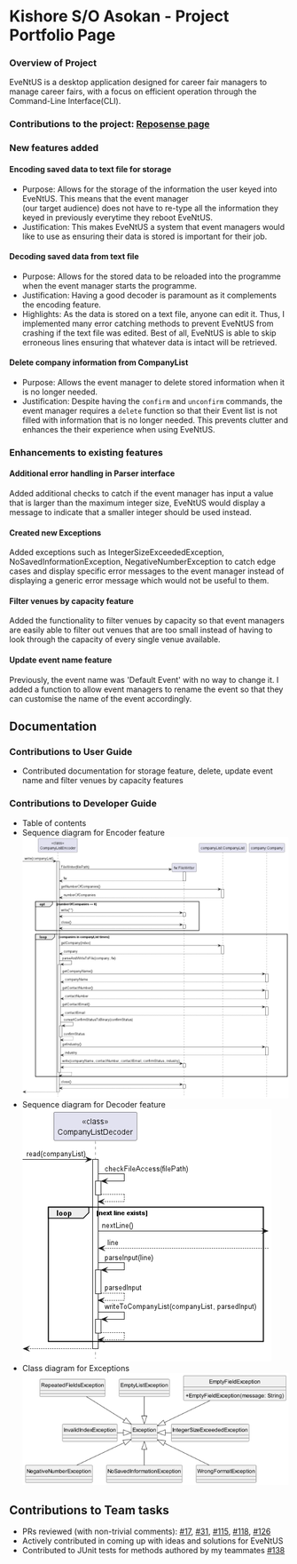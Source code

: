 # Kishore S/O Asokan - Project Portfolio Page

### Overview of Project
EveNtUS is a desktop application designed for career fair managers to manage career fairs, with a focus on efficient
operation through the Command-Line Interface(CLI).

### Contributions to the project: [Reposense page](https://nus-cs2113-ay2223s2.github.io/tp-dashboard/?search=kishore-a00&breakdown=true&sort=groupTitle%20dsc&sortWithin=title&since=2023-02-17&timeframe=commit&mergegroup=&groupSelect=groupByRepos&checkedFileTypes=docs~functional-code~test-code~other)

### New features added
#### Encoding saved data to text file for storage
- Purpose: Allows for the storage of the information the user keyed into EveNtUS. This means that the event manager  
(our target audience) does not have to re-type all the information they keyed in previously everytime they reboot 
EveNtUS.
- Justification: This makes EveNtUS a system that event managers would like to use as ensuring
their data is stored is important for their job.

#### Decoding saved data from text file
- Purpose: Allows for the stored data to be reloaded into the programme when the event manager starts the programme.
- Justification: Having a good decoder is paramount as it complements the encoding feature.
- Highlights: As the data is stored on a text file, anyone can edit it. Thus, I implemented many error catching methods
to prevent EveNtUS from crashing if the text file was edited. Best of all, EveNtUS is able to skip erroneous lines
ensuring that whatever data is intact will be retrieved.

#### Delete company information from CompanyList
- Purpose: Allows the event manager to delete stored information when it is no longer needed.
- Justification: Despite having the `confirm` and `unconfirm` commands, the event manager requires a `delete` function 
so that their Event list is not filled with information that is no longer needed. This prevents clutter and enhances the
their experience when using EveNtUS.


### Enhancements to existing features
#### Additional error handling in Parser interface
Added additional checks to catch if the event manager has input a value that is larger than the maximum integer size, 
EveNtUS would display a message to indicate that a smaller integer should be used instead. 

#### Created new Exceptions
Added exceptions such as IntegerSizeExceededException, NoSavedInformationException, NegativeNumberException to catch 
edge cases and display specific error messages to the event manager instead of displaying a generic error message which 
would not be useful to them.

#### Filter venues by capacity feature
Added the functionality to filter venues by capacity so that event managers are easily able to filter out venues that 
are too small instead of having to look through the capacity of every single venue available.


#### Update event name feature
Previously, the event name was 'Default Event' with no way to change it. I added a function to allow event managers to
rename the event so that they can customise the name of the event accordingly.

## Documentation
### Contributions to User Guide
- Contributed documentation for storage feature, delete, update event name and filter venues by capacity features

### Contributions to Developer Guide
- Table of contents
- Sequence diagram for Encoder feature
![Encoder.png](..%2FUML%2FImage%2FEncoder.png)
- Sequence diagram for Decoder feature
![Decoder.png](..%2FUML%2FImage%2FDecoder.png)
- Class diagram for Exceptions
![Exceptions.png](..%2FUML%2FImage%2FExceptions.png)


## Contributions to Team tasks
- PRs reviewed (with non-trivial comments): 
[#17](https://github.com/AY2223S2-CS2113-W12-2/tp/pull/17), 
[#31](https://github.com/AY2223S2-CS2113-W12-2/tp/pull/31), 
[#115](https://github.com/AY2223S2-CS2113-W12-2/tp/pull/115),
[#118](https://github.com/AY2223S2-CS2113-W12-2/tp/pull/118),
[#126](https://github.com/AY2223S2-CS2113-W12-2/tp/pull/126)
- Actively contributed in coming up with ideas and solutions for EveNtUS
- Contributed to JUnit tests for methods authored by my teammates 
[#138](https://github.com/AY2223S2-CS2113-W12-2/tp/pull/138)
